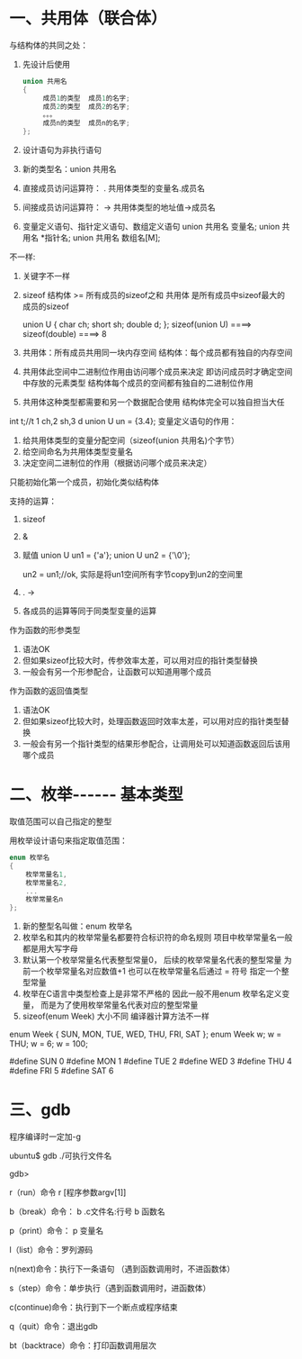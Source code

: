 # 一、共用体（联合体）

与结构体的共同之处：
1. 先设计后使用
   
   ```c
   union 共用名
   {
   		成员1的类型  成员1的名字;	
   		成员2的类型  成员2的名字;
   		。。。
   		成员n的类型  成员n的名字;
   };
   ```
   
   
   
2. 设计语句为非执行语句

3. 新的类型名：union 共用名

4. 直接成员访问运算符：  .
     共用体类型的变量名.成员名
     
5. 间接成员访问运算符：  ->
     共用体类型的地址值->成员名
     
6. 变量定义语句、指针定义语句、数组定义语句
   union 共用名  变量名;
   union 共用名  *指针名;
   union 共用名  数组名[M];

不一样:
1. 关键字不一样
2. sizeof
   结构体 >= 所有成员的sizeof之和
   共用体 是所有成员中sizeof最大的成员的sizeof
   
   union U
   {
   		char ch;
   		short sh;
   		double d;
   };
   sizeof(union U) ====> sizeof(double) ====> 8
3. 共用体：所有成员共用同一块内存空间
   结构体：每个成员都有独自的内存空间
4. 共用体此空间中二进制位作用由访问哪个成员来决定  即访问成员时才确定空间中存放的元素类型
   结构体每个成员的空间都有独自的二进制位作用
5. 共用体这种类型都需要和另一个数据配合使用
   结构体完全可以独自担当大任

int t;//t 1 ch,2 sh,3 d
union U un = {3.4};
变量定义语句的作用：

1. 给共用体类型的变量分配空间（sizeof(union 共用名)个字节）
2. 给空间命名为共用体类型变量名
3. 决定空间二进制位的作用（根据访问哪个成员来决定）

只能初始化第一个成员，初始化类似结构体

支持的运算：
1. sizeof
2. &
3. 赋值
   union U un1 = {'a'};
   union U un2 = {'\0'};
   
   un2 = un1;//ok, 实际是将un1空间所有字节copy到un2的空间里
4. .   ->
5. 各成员的运算等同于同类型变量的运算


作为函数的形参类型
1. 语法OK
2. 但如果sizeof比较大时，传参效率太差，可以用对应的指针类型替换
3. 一般会有另一个形参配合，让函数可以知道用哪个成员

作为函数的返回值类型
1. 语法OK
2. 但如果sizeof比较大时，处理函数返回时效率太差，可以用对应的指针类型替换
3. 一般会有另一个指针类型的结果形参配合，让调用处可以知道函数返回后该用哪个成员

# 二、枚举------ 基本类型


取值范围可以自己指定的整型

用枚举设计语句来指定取值范围：

```c
enum 枚举名
{
	枚举常量名1,
	枚举常量名2,
	...
	枚举常量名n
};
```



1. 新的整型名叫做：enum 枚举名
2. 枚举名和其内的枚举常量名都要符合标识符的命名规则
   项目中枚举常量名一般都是用大写字母
3. 默认第一个枚举常量名代表整型常量0，
   后续的枚举常量名代表的整型常量 为 前一个枚举常量名对应数值+1
   也可以在枚举常量名后通过 = 符号 指定一个整型常量
4. 枚举在C语言中类型检查上是非常不严格的
   因此一般不用enum 枚举名定义变量，
   而是为了使用枚举常量名代表对应的整型常量
5. sizeof(enum Week)   大小不同     编译器计算方法不一样

enum Week
{
	SUN,
	MON,
	TUE,
	WED,
	THU,
	FRI,
	SAT
};
   enum Week w;
   w = THU;
   w = 6;
   w = 100;

#define	SUN 0
#define	MON 1
#define	TUE 2
#define	WED 3
#define	THU 4
#define	FRI 5
#define	SAT 6





# 三、gdb

程序编译时一定加-g 

ubuntu$ gdb  ./可执行文件名

gdb>

r（run）命令  r   [程序参数argv[1]]

b（break）命令： b  .c文件名:行号    b 函数名

p（print）命令： p  变量名

l（list）命令：罗列源码

n(next)命令：执行下一条语句 （遇到函数调用时，不进函数体）

s（step）命令：单步执行（遇到函数调用时，进函数体）

c(continue)命令：执行到下一个断点或程序结束

q（quit）命令：退出gdb

bt（backtrace）命令：打印函数调用层次



